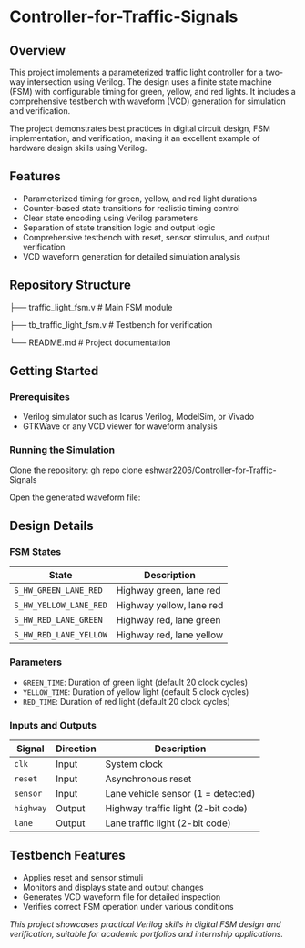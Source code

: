 # Controller-for-Traffic-Signals
## Overview

This project implements a parameterized traffic light controller for a two-way intersection using Verilog. The design uses a finite state machine (FSM) with configurable timing for green, yellow, and red lights. It includes a comprehensive testbench with waveform (VCD) generation for simulation and verification.

The project demonstrates best practices in digital circuit design, FSM implementation, and verification, making it an excellent example of hardware design skills using Verilog.

## Features

- Parameterized timing for green, yellow, and red light durations  
- Counter-based state transitions for realistic timing control  
- Clear state encoding using Verilog parameters  
- Separation of state transition logic and output logic  
- Comprehensive testbench with reset, sensor stimulus, and output verification  
- VCD waveform generation for detailed simulation analysis  

## Repository Structure
├── traffic_light_fsm.v      # Main FSM module

├── tb_traffic_light_fsm.v   # Testbench for verification

└── README.md                # Project documentation

## Getting Started

### Prerequisites

- Verilog simulator such as Icarus Verilog, ModelSim, or Vivado  
- GTKWave or any VCD viewer for waveform analysis  

### Running the Simulation

 Clone the repository:
gh repo clone eshwar2206/Controller-for-Traffic-Signals

 Open the generated waveform file:


 
## Design Details

### FSM States

| State                  | Description                   |
|------------------------|-------------------------------|
| `S_HW_GREEN_LANE_RED`  | Highway green, lane red        |
| `S_HW_YELLOW_LANE_RED` | Highway yellow, lane red       |
| `S_HW_RED_LANE_GREEN`  | Highway red, lane green        |
| `S_HW_RED_LANE_YELLOW` | Highway red, lane yellow       |

### Parameters

- `GREEN_TIME`: Duration of green light (default 20 clock cycles)  
- `YELLOW_TIME`: Duration of yellow light (default 5 clock cycles)  
- `RED_TIME`: Duration of red light (default 20 clock cycles)  

### Inputs and Outputs

| Signal   | Direction | Description                          |
|----------|-----------|------------------------------------|
| `clk`    | Input     | System clock                       |
| `reset`  | Input     | Asynchronous reset                 |
| `sensor` | Input     | Lane vehicle sensor (1 = detected) |
| `highway`| Output    | Highway traffic light (2-bit code) |
| `lane`   | Output    | Lane traffic light (2-bit code)    |

## Testbench Features

- Applies reset and sensor stimuli  
- Monitors and displays state and output changes  
- Generates VCD waveform file for detailed inspection  
- Verifies correct FSM operation under various conditions  


*This project showcases practical Verilog skills in digital FSM design and verification, suitable for academic portfolios and internship applications.*  


